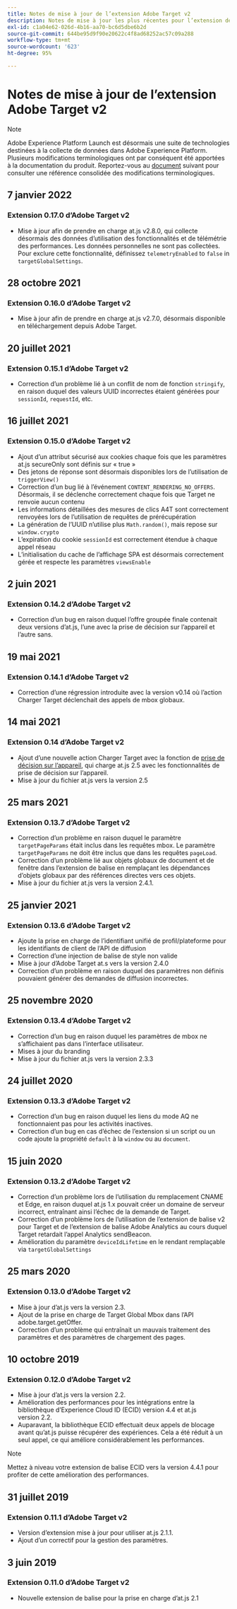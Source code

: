 ```yaml
---
title: Notes de mise à jour de l’extension Adobe Target v2
description: Notes de mise à jour les plus récentes pour l’extension de balise Adobe Target v2 dans Adobe Experience Platform.
exl-id: c1a04e62-026d-4b16-aa70-bc6d5dbe6b2d
source-git-commit: 644be95d9f90e20622c4f8ad68252ac57c09a288
workflow-type: tm+mt
source-wordcount: '623'
ht-degree: 95%

---
```


# Notes de mise à jour de l’extension Adobe Target v2

>[!NOTE]
>
>Adobe Experience Platform Launch est désormais une suite de technologies destinées à la collecte de données dans Adobe Experience Platform. Plusieurs modifications terminologiques ont par conséquent été apportées à la documentation du produit. Reportez-vous au [document](../../../term-updates.md) suivant pour consulter une référence consolidée des modifications terminologiques.

## 7 janvier 2022

### Extension 0.17.0 d’Adobe Target v2

- Mise à jour afin de prendre en charge at.js v2.8.0, qui collecte désormais des données d’utilisation des fonctionnalités et de télémétrie des performances.  Les données personnelles ne sont pas collectées. Pour exclure cette fonctionnalité, définissez `telemetryEnabled` to `false` in `targetGlobalSettings`.

## 28 octobre 2021

### Extension 0.16.0 d’Adobe Target v2

- Mise à jour afin de prendre en charge at.js v2.7.0, désormais disponible en téléchargement depuis Adobe Target.

## 20 juillet 2021

### Extension 0.15.1 d’Adobe Target v2

- Correction d’un problème lié à un conflit de nom de fonction `stringify`, en raison duquel des valeurs UUID incorrectes étaient générées pour `sessionId`, `requestId`, etc.

## 16 juillet 2021

### Extension 0.15.0 d’Adobe Target v2

- Ajout dʼun attribut sécurisé aux cookies chaque fois que les paramètres at.js secureOnly sont définis sur « true »
- Des jetons de réponse sont désormais disponibles lors de l’utilisation de `triggerView()`
- Correction d’un bug lié à l’événement `CONTENT_RENDERING_NO_OFFERS`. Désormais, il se déclenche correctement chaque fois que Target ne renvoie aucun contenu
- Les informations détaillées des mesures de clics A4T sont correctement renvoyées lors de l’utilisation de requêtes de prérécupération
- La génération de l’UUID n’utilise plus `Math.random()`, mais repose sur `window.crypto`
- L’expiration du cookie `sessionId` est correctement étendue à chaque appel réseau
- L’initialisation du cache de l’affichage SPA est désormais correctement gérée et respecte les paramètres `viewsEnable`

## 2 juin 2021

### Extension 0.14.2 d’Adobe Target v2

- Correction d’un bug en raison duquel l’offre groupée finale contenait deux versions d’at.js, l’une avec la prise de décision sur l’appareil et l’autre sans.

## 19 mai 2021

### Extension 0.14.1 d’Adobe Target v2

- Correction d’une régression introduite avec la version v0.14 où l’action Charger Target déclenchait des appels de mbox globaux.

## 14 mai 2021

### Extension 0.14 d’Adobe Target v2

- Ajout d’une nouvelle action Charger Target avec la fonction de [prise de décision sur l’appareil](./overview.md#load-target-with-on-device-decisioning), qui charge at.js 2.5 avec les fonctionnalités de prise de décision sur l’appareil.
- Mise à jour du fichier at.js vers la version 2.5


## 25 mars 2021

### Extension 0.13.7 d’Adobe Target v2

- Correction dʼun problème en raison duquel le paramètre `targetPageParams` était inclus dans les requêtes mbox. Le paramètre `targetPageParams` ne doit être inclus que dans les requêtes `pageLoad`.
- Correction d’un problème lié aux objets globaux de document et de fenêtre dans l’extension de balise en remplaçant les dépendances d’objets globaux par des références directes vers ces objets.
- Mise à jour du fichier at.js vers la version 2.4.1.

## 25 janvier 2021

### Extension 0.13.6 d’Adobe Target v2

- Ajoute la prise en charge de l’identifiant unifié de profil/plateforme pour les identifiants de client de l’API de diffusion
- Correction d’une injection de balise de style non valide
- Mise à jour dʼAdobe Target at.s vers la version 2.4.0
- Correction dʼun problème en raison duquel des paramètres non définis pouvaient générer des demandes de diffusion incorrectes.

## 25 novembre 2020

### Extension 0.13.4 d’Adobe Target v2

- Correction d’un bug en raison duquel les paramètres de mbox ne s’affichaient pas dans l’interface utilisateur.
- Mises à jour du branding
- Mise à jour du fichier at.js vers la version 2.3.3

## 24 juillet 2020

### Extension 0.13.3 d’Adobe Target v2

- Correction d’un bug en raison duquel les liens du mode AQ ne fonctionnaient pas pour les activités inactives.
- Correction d’un bug en cas d’échec de l’extension si un script ou un code ajoute la propriété `default` à la `window` ou au `document`.

## 15 juin 2020

### Extension 0.13.2 d’Adobe Target v2

- Correction d’un problème lors de l’utilisation du remplacement CNAME et Edge, en raison duquel at.js 1.x pouvait créer un domaine de serveur incorrect, entraînant ainsi l’échec de la demande de Target.
- Correction dʼun problème lors de lʼutilisation de lʼextension de balise v2 pour Target et de lʼextension de balise Adobe Analytics au cours duquel Target retardait lʼappel Analytics sendBeacon.
- Amélioration du paramètre `deviceIdLifetime` en le rendant remplaçable via `targetGlobalSettings`

## 25 mars 2020

### Extension 0.13.0 d’Adobe Target v2

- Mise à jour d’at.js vers la version 2.3.
- Ajout de la prise en charge de Target Global Mbox dans l’API adobe.target.getOffer.
- Correction d’un problème qui entraînait un mauvais traitement des paramètres et des paramètres de chargement des pages.

## 10 octobre 2019

### Extension 0.12.0 d’Adobe Target v2

- Mise à jour d’at.js vers la version 2.2.
- Amélioration des performances pour les intégrations entre la bibliothèque d’Experience Cloud ID (ECID) version 4.4 et at.js version 2.2.
- Auparavant, la bibliothèque ECID effectuait deux appels de blocage avant qu’at.js puisse récupérer des expériences. Cela a été réduit à un seul appel, ce qui améliore considérablement les performances.

>[!NOTE]
>Mettez à niveau votre extension de balise ECID vers la version 4.4.1 pour profiter de cette amélioration des performances.

## 31 juillet 2019

### Extension 0.11.1 d’Adobe Target v2

- Version d’extension mise à jour pour utiliser at.js 2.1.1.
- Ajout d’un correctif pour la gestion des paramètres.

## 3 juin 2019

### Extension 0.11.0 d’Adobe Target v2

- Nouvelle extension de balise pour la prise en charge d’at.js 2.1
